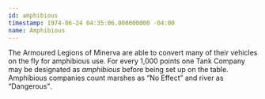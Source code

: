 ```yaml
---
id: amphibious
timestamp: 1974-06-24 04:35:06.000000000 -04:00
name: Amphibious
---
```

<p>The Armoured Legions of Minerva are able to convert many of their vehicles on the fly for amphibious use. For every 1,000 points one Tank Company may be designated as <em>amphibious</em> before being set up on the table. Amphibious companies count marshes as <q>No Effect</q> and river as <q>Dangerous</q>.</p>